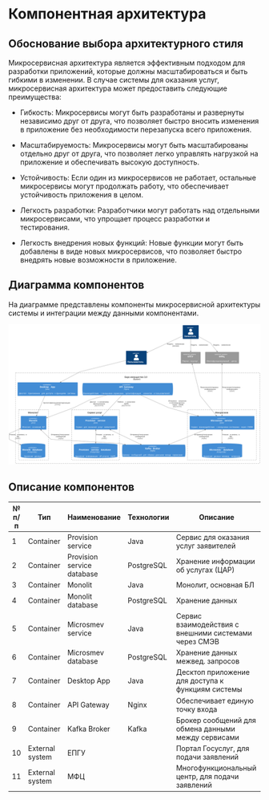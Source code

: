# Компонентная архитектура

## Обоснование выбора архитектурного стиля

Микросервисная архитектура является эффективным подходом для разработки приложений, которые должны масштабироваться и быть гибкими в изменении. В случае системы для оказания услуг, микросервисная архитектура может предоставить следующие преимущества:

- Гибкость: Микросервисы могут быть разработаны и развернуты независимо друг от друга, что позволяет быстро вносить изменения в приложение без необходимости перезапуска всего приложения.

- Масштабируемость: Микросервисы могут быть масштабированы отдельно друг от друга, что позволяет легко управлять нагрузкой на приложение и обеспечивать высокую доступность.

- Устойчивость: Если один из микросервисов не работает, остальные микросервисы могут продолжать работу, что обеспечивает устойчивость приложения в целом.

- Легкость разработки: Разработчики могут работать над отдельными микросервисами, что упрощает процесс разработки и тестирования.

- Легкость внедрения новых функций: Новые функции могут быть добавлены в виде новых микросервисов, что позволяет быстро внедрять новые возможности в приложение.

## Диаграмма компонентов

На диаграмме представлены компоненты микросервисной архитектуры системы и интеграции между данными компонентами.

![](diagrams/out/architecture_new.svg)

## Описание компонентов

| № п/п | Тип             | Наименование                       | Технологии    | Описание                                                                                  |
| ----- | --------------- | ---------------------------------- | ------------- | ----------------------------------------------------------------------------------------- |
| 1     | Container       | Provision service                  | Java          | Сервис для оказания услуг заявителей                                                      |
| 2     | Container       | Provision service database         | PostgreSQL    | Хранение информации об услугах (ЦАР)                                                      |
| 3     | Container       | Monolit                            | Java          | Монолит, основная БЛ                                                                      |
| 4     | Container       | Monolit database                   | PostgreSQL    | Хранение данных                                                                           |
| 5     | Container       | Microsmev service                  | Java          | Сервис взаимодействия с внешними системами через СМЭВ                                     |
| 6     | Container       | Microsmev database                 | PostgreSQL    | Хранение данных межвед. запросов                                                          |
| 7     | Container       | Desktop App                        | Java          | Десктоп приложение для доступа к функциям системы                                         |
| 8     | Container       | API Gateway                        | Nginx         | Обеспечивает единую точку входа                                                           |
| 9     | Container       | Kafka Broker                       | Kafka         | Брокер сообщений для обмена данными между сервисами                                       |
| 10    | External system | ЕПГУ                               |               | Портал Госуслуг, для подачи заявлений                                                     |
| 11    | External system | МФЦ                                |               | Многофункциональный центр, для подачи заявлений                                           |